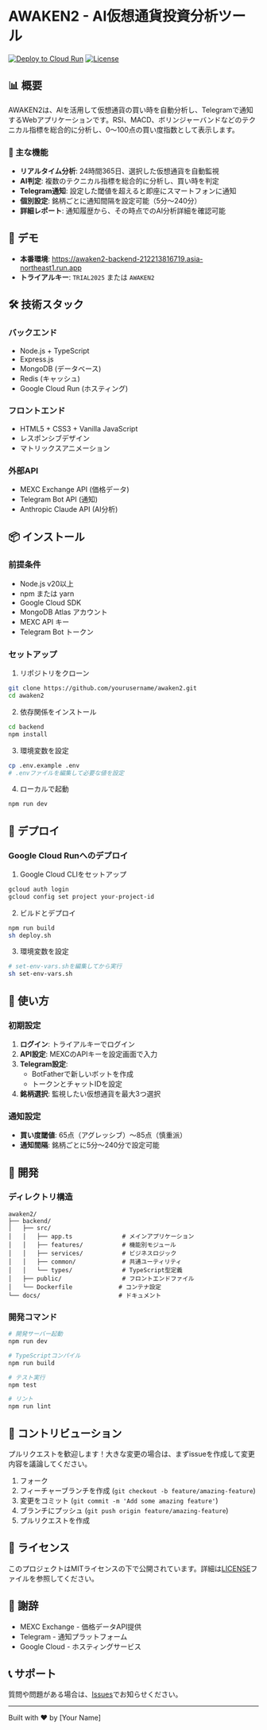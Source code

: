 # AWAKEN2 - AI仮想通貨投資分析ツール

[![Deploy to Cloud Run](https://img.shields.io/badge/Deploy-Cloud%20Run-blue)](https://awaken2-backend-212213816719.asia-northeast1.run.app)
[![License](https://img.shields.io/badge/license-MIT-green)](LICENSE)

## 📊 概要

AWAKEN2は、AIを活用して仮想通貨の買い時を自動分析し、Telegramで通知するWebアプリケーションです。RSI、MACD、ボリンジャーバンドなどのテクニカル指標を総合的に分析し、0〜100点の買い度指数として表示します。

### 🎯 主な機能

- **リアルタイム分析**: 24時間365日、選択した仮想通貨を自動監視
- **AI判定**: 複数のテクニカル指標を総合的に分析し、買い時を判定
- **Telegram通知**: 設定した閾値を超えると即座にスマートフォンに通知
- **個別設定**: 銘柄ごとに通知間隔を設定可能（5分〜240分）
- **詳細レポート**: 通知履歴から、その時点でのAI分析詳細を確認可能

## 🚀 デモ

- **本番環境**: https://awaken2-backend-212213816719.asia-northeast1.run.app
- **トライアルキー**: `TRIAL2025` または `AWAKEN2`

## 🛠️ 技術スタック

### バックエンド
- Node.js + TypeScript
- Express.js
- MongoDB (データベース)
- Redis (キャッシュ)
- Google Cloud Run (ホスティング)

### フロントエンド
- HTML5 + CSS3 + Vanilla JavaScript
- レスポンシブデザイン
- マトリックスアニメーション

### 外部API
- MEXC Exchange API (価格データ)
- Telegram Bot API (通知)
- Anthropic Claude API (AI分析)

## 📦 インストール

### 前提条件

- Node.js v20以上
- npm または yarn
- Google Cloud SDK
- MongoDB Atlas アカウント
- MEXC API キー
- Telegram Bot トークン

### セットアップ

1. リポジトリをクローン
```bash
git clone https://github.com/yourusername/awaken2.git
cd awaken2
```

2. 依存関係をインストール
```bash
cd backend
npm install
```

3. 環境変数を設定
```bash
cp .env.example .env
# .envファイルを編集して必要な値を設定
```

4. ローカルで起動
```bash
npm run dev
```

## 🚢 デプロイ

### Google Cloud Runへのデプロイ

1. Google Cloud CLIをセットアップ
```bash
gcloud auth login
gcloud config set project your-project-id
```

2. ビルドとデプロイ
```bash
npm run build
sh deploy.sh
```

3. 環境変数を設定
```bash
# set-env-vars.shを編集してから実行
sh set-env-vars.sh
```

## 📖 使い方

### 初期設定

1. **ログイン**: トライアルキーでログイン
2. **API設定**: MEXCのAPIキーを設定画面で入力
3. **Telegram設定**: 
   - BotFatherで新しいボットを作成
   - トークンとチャットIDを設定
4. **銘柄選択**: 監視したい仮想通貨を最大3つ選択

### 通知設定

- **買い度閾値**: 65点（アグレッシブ）〜85点（慎重派）
- **通知間隔**: 銘柄ごとに5分〜240分で設定可能

## 🔧 開発

### ディレクトリ構造

```
awaken2/
├── backend/
│   ├── src/
│   │   ├── app.ts              # メインアプリケーション
│   │   ├── features/           # 機能別モジュール
│   │   ├── services/           # ビジネスロジック
│   │   ├── common/             # 共通ユーティリティ
│   │   └── types/              # TypeScript型定義
│   ├── public/                 # フロントエンドファイル
│   └── Dockerfile             # コンテナ設定
└── docs/                      # ドキュメント
```

### 開発コマンド

```bash
# 開発サーバー起動
npm run dev

# TypeScriptコンパイル
npm run build

# テスト実行
npm test

# リント
npm run lint
```

## 🤝 コントリビューション

プルリクエストを歓迎します！大きな変更の場合は、まずissueを作成して変更内容を議論してください。

1. フォーク
2. フィーチャーブランチを作成 (`git checkout -b feature/amazing-feature`)
3. 変更をコミット (`git commit -m 'Add some amazing feature'`)
4. ブランチにプッシュ (`git push origin feature/amazing-feature`)
5. プルリクエストを作成

## 📄 ライセンス

このプロジェクトはMITライセンスの下で公開されています。詳細は[LICENSE](LICENSE)ファイルを参照してください。

## 🙏 謝辞

- MEXC Exchange - 価格データAPI提供
- Telegram - 通知プラットフォーム
- Google Cloud - ホスティングサービス

## 📞 サポート

質問や問題がある場合は、[Issues](https://github.com/yourusername/awaken2/issues)でお知らせください。

---

Built with ❤️ by [Your Name]